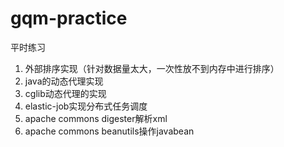 # gqm-practice
平时练习

1. 外部排序实现（针对数据量太大，一次性放不到内存中进行排序）  
2. java的动态代理实现
3. cglib动态代理的实现
4. elastic-job实现分布式任务调度
5. apache commons digester解析xml
6. apache commons beanutils操作javabean
